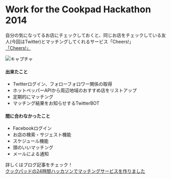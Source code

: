 # Work for the Cookpad Hackathon 2014

自分の気になってるお店にチェックしておくと、同じお店をチェックしている友人(今回はTwitter)とマッチングしてくれるサービス「Cheers!」  
[「Cheers!」](http://cheers.trial.jp/)

![キャプチャ](http://cdn-ak.f.st-hatena.com/images/fotolife/y/ya_s_u/20141020/20141020122537.png)

#### 出来たこと
- Twitterログイン、フォローフォロワー関係の取得
- ホットペッパーAPIから周辺地域のおすすめ店をリストアップ
- 定期的にマッチング
- マッチング結果をお知らせするTwitterBOT

#### 間に合わなかったこと
- Facebookログイン
- お店の検索・サジェスト機能
- スケジュール機能
- 頭のいいマッチング
- メールによる通知

詳しくはブログ記事をチェック！  
[クックパッドの24時間ハッカソンでマッチングサービスを作りました](http://yasu.hatenadiary.jp/entry/20141020/1413790768)
